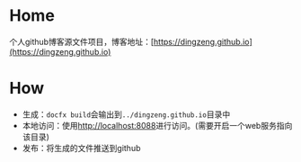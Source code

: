 # Home

个人github博客源文件项目，博客地址：[https://dingzeng.github.io](https://dingzeng.github.io)

# How

- 生成：`docfx build`会输出到`../dingzeng.github.io`目录中
- 本地访问：使用[http://localhost:8088](http://localhost:8088)进行访问。(需要开启一个web服务指向该目录)
- 发布：将生成的文件推送到github
